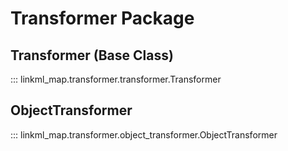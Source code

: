 # Transformer Package

## Transformer (Base Class)

::: linkml_map.transformer.transformer.Transformer

## ObjectTransformer

::: linkml_map.transformer.object_transformer.ObjectTransformer

